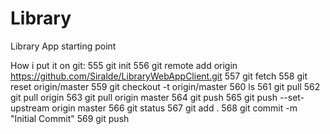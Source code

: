 # Library
Library App starting point

How i put it on git:
  555  git init
  556  git remote add origin https://github.com/Siralde/LibraryWebAppClient.git
  557  git fetch
  558  git reset origin/master
  559  git checkout -t origin/master
  560  ls
  561  git pull
  562  git pull origin
  563  git pull origin master
  564  git push 
  565  git push --set-upstream origin master
  566  git status
  567  git add .
  568  git commit -m "Initial Commit"
  569  git push 
